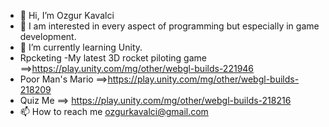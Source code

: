 - 👋 Hi, I’m Ozgur Kavalci
- 👀 I am interested in every aspect of programming but especially in game development.
- 🌱 I’m currently learning Unity.
- Rpcketing -My latest 3D rocket piloting game ==>https://play.unity.com/mg/other/webgl-builds-221946
- Poor Man's Mario ==>https://play.unity.com/mg/other/webgl-builds-218209
- Quiz Me ==> https://play.unity.com/mg/other/webgl-builds-218216
- 📫 How to reach me ozgurkavalci@gmail.com

<!---
ozgurkavalci/ozgurkavalci is a ✨ special ✨ repository because its `README.md` (this file) appears on your GitHub profile.
You can click the Preview link to take a look at your changes.
--->
